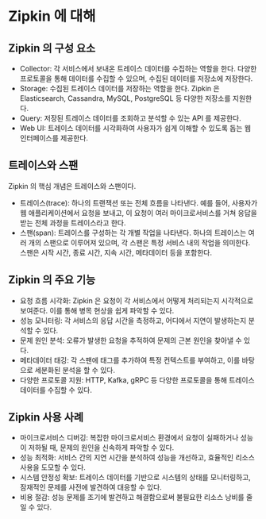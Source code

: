 # Zipkin 에 대해

## Zipkin 의 구성 요소
- Collector: 각 서비스에서 보내온 트레이스 데이터를 수집하는 역할을 한다. 다양한 프로토콜을 통해 데이터를 수집할 수 있으며, 수집된 데이터를 저장소에 저장한다.
- Storage: 수집된 트레이스 데이터를 저장하는 역할을 한다. Zipkin 은 Elasticsearch, Cassandra, MySQL, PostgreSQL 등 다양한 저장소를 지원한다.
- Query: 저장된 트레이스 데이터를 조회하고 분석할 수 있는 API 를 제공한다.
- Web UI: 트레이스 데이터를 시각화하여 사용자가 쉽게 이해할 수 있도록 돕는 웹 인터페이스를 제공한다.

## 트레이스와 스팬
Zipkin 의 핵심 개념은 트레이스와 스팬이다.
- 트레이스(trace): 하나의 트랜잭션 또는 전체 흐름을 나타낸다. 예를 들어, 사용자가 웹 애플리케이션에서 요청을 보내고, 이 요청이 여러 마이크로서비스를 거쳐 응답을 받는 전체 과정을 트레이스라고 한다.
- 스팬(span): 트레이스를 구성하는 각 개별 작업을 나타낸다. 하나의 트레이스는 여러 개의 스팬으로 이루어져 있으며, 각 스팬은 특정 서비스 내의 작업을 의미한다. 스팬은 시작 시간, 종료 시간, 지속 시간, 메타데이터 등을 포함한다.

## Zipkin 의 주요 기능
- 요청 흐름 시각화: Zipkin 은 요청이 각 서비스에서 어떻게 처리되는지 시각적으로 보여준다. 이를 통해 병목 현상을 쉽게 파악할 수 있다.
- 성능 모니터링: 각 서비스의 응답 시간을 측정하고, 어디에서 지연이 발생하는지 분석할 수 있다.
- 문제 원인 분석: 오류가 발생한 요청을 추적하여 문제의 근본 원인을 찾아낼 수 있다.
- 메타데이터 태깅: 각 스팬에 태그를 추가하여 특정 컨텍스트를 부여하고, 이를 바탕으로 세분화된 분석을 할 수 있다.
- 다양한 프로토콜 지원: HTTP, Kafka, gRPC 등 다양한 프로토콜을 통해 트레이스 데이터를 수집할 수 있다.

## Zipkin 사용 사례
- 마이크로서비스 디버깅: 복잡한 마이크로서비스 환경에서 요청이 실패하거나 성능이 저하될 때, 문제의 원인을 신속하게 파악할 수 있다.
- 성능 최적화: 서비스 간의 지연 시간을 분석하여 성능을 개선하고, 효율적인 리소스 사용을 도모할 수 있다.
- 시스템 안정성 확보: 트레이스 데이터를 기반으로 시스템의 상태를 모니터링하고, 잠재적인 문제를 사전에 발견하여 대응할 수 있다.
- 비용 절감: 성능 문제를 조기에 발견하고 해결함으로써 불필요한 리소스 낭비를 줄일 수 있다.
